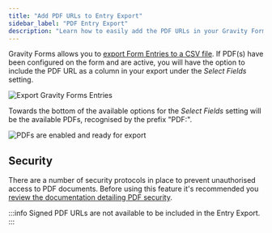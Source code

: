 ```yaml
---
title: "Add PDF URLs to Entry Export"
sidebar_label: "PDF Entry Export"
description: "Learn how to easily add the PDF URLs in your Gravity Forms Entry Exports."
---
```


Gravity Forms allows you to [export Form Entries to a CSV file](https://docs.gravityforms.com/exporting-form-entries/). If PDF(s) have been configured on the form and are active, you will have the option to include the PDF URL as a column in your export under the _Select Fields_ setting.

![Export Gravity Forms Entries](https://resources.gravitypdf.com/uploads/2021/04/v6-Export-Entries.png)

Towards the bottom of the available options for the _Select Fields_ setting will be the available PDFs, recognised by the prefix "PDF:".

![PDFs are enabled and ready for export](https://resources.gravitypdf.com/uploads/2021/04/v6-Export-PDF-Entries.png)

## Security

There are a number of security protocols in place to prevent unauthorised access to PDF documents. Before using this feature it's recommended you [review the documentation detailing PDF security](pdf-security.md). 

:::info
Signed PDF URLs are not available to be included in the Entry Export.
:::